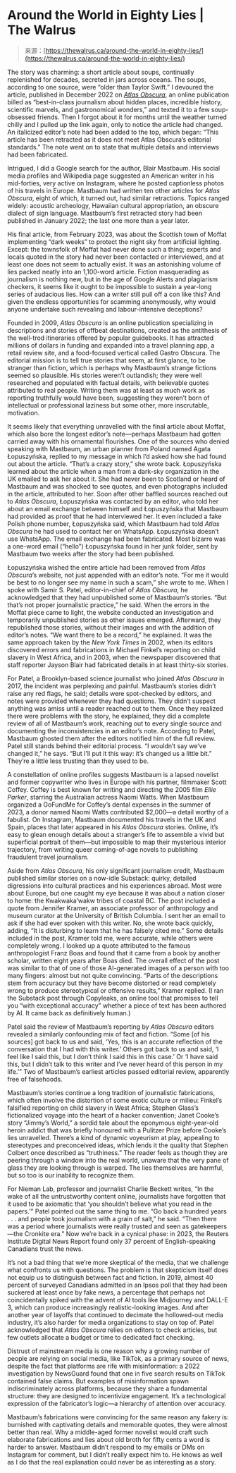 <!--yml
category: 未分类
date: 2024-05-27 15:19:42
-->

# Around the World in Eighty Lies | The Walrus

> 来源：[https://thewalrus.ca/around-the-world-in-eighty-lies/](https://thewalrus.ca/around-the-world-in-eighty-lies/)

The story was charming: a short article about soups, continually replenished for decades, secreted in jars across oceans. The soups, according to one source, were “older than Taylor Swift.” I devoured the article, published in December 2022 on *[Atlas Obscura](https://www.atlasobscura.com/)*, an online publication billed as “best-in-class journalism about hidden places, incredible history, scientific marvels, and gastronomical wonders,” and texted it to a few soup-obsessed friends. Then I forgot about it for months until the weather turned chilly and I pulled up the link again, only to notice the article had changed. An italicized editor’s note had been added to the top, which began: “This article has been retracted as it does not meet Atlas Obscura’s editorial standards.” The note went on to state that multiple details and interviews had been fabricated.

Intrigued, I did a Google search for the author, Blair Mastbaum. His social media profiles and Wikipedia page suggested an American writer in his mid-forties, very active on Instagram, where he posted captionless photos of his travels in Europe. Mastbaum had written ten other articles for *Atlas Obscura*, eight of which, it turned out, had similar retractions. Topics ranged widely: acoustic archeology, Hawaiian cultural appropriation, an obscure dialect of sign language. Mastbaum’s first retracted story had been published in January 2022; the last one more than a year later.

His final article, from February 2023, was about the Scottish town of Moffat implementing “dark weeks” to protect the night sky from artificial lighting. Except: the townsfolk of Moffat had never done such a thing; experts and locals quoted in the story had never been contacted or interviewed, and at least one does not seem to actually exist. It was an astonishing volume of lies packed neatly into an 1,100-word article. Fiction masquerading as journalism is nothing new, but in the age of Google Alerts and plagiarism checkers, it seems like it ought to be impossible to sustain a year-long series of audacious lies. How can a writer still pull off a con like this? And given the endless opportunities for scamming anonymously, why would anyone undertake such revealing and labour-intensive deceptions?

Founded in 2009, *Atlas Obscura* is an online publication specializing in descriptions and stories of offbeat destinations, created as the antithesis of the well-trod itineraries offered by popular guidebooks. It has attracted millions of dollars in funding and expanded into a travel planning app, a retail review site, and a food-focused vertical called Gastro Obscura. The editorial mission is to tell true stories that seem, at first glance, to be stranger than fiction, which is perhaps why Mastbaum’s strange fictions seemed so plausible. His stories weren’t outlandish; they were well researched and populated with factual details, with believable quotes attributed to real people. Writing them was at least as much work as reporting truthfully would have been, suggesting they weren’t born of intellectual or professional laziness but some other, more inscrutable, motivation.

It seems likely that everything unravelled with the final article about Moffat, which also bore the longest editor’s note—perhaps Mastbaum had gotten carried away with his ornamental flourishes. One of the sources who denied speaking with Mastbaum, an urban planner from Poland named Agata Łopuszyńska, replied to my message in which I’d asked how she had found out about the article. “That’s a crazy story,” she wrote back. Łopuszyńska learned about the article when a man from a dark-sky organization in the UK emailed to ask her about it. She had never been to Scotland or heard of Mastbaum and was shocked to see quotes, and even photographs included in the article, attributed to her. Soon after other baffled sources reached out to *Atlas Obscura*, Łopuszyńska was contacted by an editor, who told her about an email exchange between himself and Łopuszyńska that Mastbaum had provided as proof that he had interviewed her. It even included a fake Polish phone number, Łopuszyńska said, which Mastbaum had told *Atlas Obscura* he had used to contact her on WhatsApp. Łopuszyńska doesn’t use WhatsApp. The email exchange had been fabricated. Most bizarre was a one-word email (“hello”) Łopuszyńska found in her junk folder, sent by Mastbaum two weeks after the story had been published.

Łopuszyńska wished the entire article had been removed from *Atlas Obscura*’s website, not just appended with an editor’s note. “For me it would be best to no longer see my name in such a scam,” she wrote to me. When I spoke with Samir S. Patel, editor-in-chief of *Atlas Obscura*, he acknowledged that they had unpublished some of Mastbaum’s stories. “But that’s not proper journalistic practice,” he said. When the errors in the Moffat piece came to light, the website conducted an investigation and temporarily unpublished stories as other issues emerged. Afterward, they republished those stories, without their images and with the addition of editor’s notes. “We want there to be a record,” he explained. It was the same approach taken by the *New York Times* in 2002, when its editors discovered errors and fabrications in Michael Finkel’s reporting on child slavery in West Africa, and in 2003, when the newspaper discovered that staff reporter Jayson Blair had fabricated details in at least thirty-six stories.

For Patel, a Brooklyn-based science journalist who joined *Atlas Obscura* in 2017, the incident was perplexing and painful. Mastbaum’s stories didn’t raise any red flags, he said; details were spot-checked by editors, and notes were provided whenever they had questions. They didn’t suspect anything was amiss until a reader reached out to them. Once they realized there were problems with the story, he explained, they did a complete review of all of Mastbaum’s work, reaching out to every single source and documenting the inconsistencies in an editor’s note. According to Patel, Mastbaum ghosted them after the editors notified him of the full review. Patel still stands behind their editorial process. “I wouldn’t say we’ve changed it,” he says. “But I’ll put it this way: it’s changed us a little bit.” They’re a little less trusting than they used to be.

A constellation of online profiles suggests Mastbaum is a lapsed novelist and former copywriter who lives in Europe with his partner, filmmaker Scott Coffey. Coffey is best known for writing and directing the 2005 film *Ellie Parker*, starring the Australian actress Naomi Watts. When Mastbaum organized a GoFundMe for Coffey’s dental expenses in the summer of 2023, a donor named Naomi Watts contributed $2,000—a detail worthy of a fabulist. On Instagram, Mastbaum documented his travels in the UK and Spain, places that later appeared in his *Atlas Obscura* stories. Online, it’s easy to glean enough details about a stranger’s life to assemble a vivid but superficial portrait of them—but impossible to map their mysterious interior trajectory, from writing queer coming-of-age novels to publishing fraudulent travel journalism.

Aside from *Atlas Obscura*, his only significant journalism credit, Mastbaum published similar stories on a now-idle Substack: quirky, detailed digressions into cultural practices and his experiences abroad. Most were about Europe, but one caught my eye because it was about a nation closer to home: the Kwakwaka’wakw tribes of coastal BC. The post included a quote from Jennifer Kramer, an associate professor of anthropology and museum curator at the University of British Columbia. I sent her an email to ask if she had ever spoken with this writer. No, she wrote back quickly, adding, “It is disturbing to learn that he has falsely cited me.” Some details included in the post, Kramer told me, were accurate, while others were completely wrong. I looked up a quote attributed to the famous anthropologist Franz Boas and found that it came from a book by another scholar, written eight years after Boas died. The overall effect of the post was similar to that of one of those AI-generated images of a person with too many fingers: almost but not quite convincing. “Parts of the descriptions stem from accuracy but they have become distorted or read completely wrong to produce stereotypical or offensive results,” Kramer replied. (I ran the Substack post through Copyleaks, an online tool that promises to tell you “with exceptional accuracy” whether a piece of text has been authored by AI. It came back as definitively human.)

Patel said the review of Mastbaum’s reporting by *Atlas Obscura* editors revealed a similarly confounding mix of fact and fiction. “Some [of his sources] got back to us and said, ‘Yes, this is an accurate reflection of the conversation that I had with this writer.’ Others got back to us and said, ‘I feel like I said this, but I don’t think I said this in this case.’ Or ‘I have said this, but I didn’t talk to this writer and I’ve never heard of this person in my life.’” Two of Mastbaum’s earliest articles passed editorial review, apparently free of falsehoods.

Mastbaum’s stories continue a long tradition of journalistic fabrications, which often involve the distortion of some exotic culture or milieu: Finkel’s falsified reporting on child slavery in West Africa; Stephen Glass’s fictionalized voyage into the heart of a hacker convention; Janet Cooke’s story “Jimmy’s World,” a sordid tale about the eponymous eight-year-old heroin addict that was briefly honoured with a Pulitzer Prize before Cooke’s lies unravelled. There’s a kind of dynamic voyeurism at play, appealing to stereotypes and preconceived ideas, which lends it the quality that Stephen Colbert once described as “truthiness.” The reader feels as though they are peering through a window into the real world, unaware that the very pane of glass they are looking through is warped. The lies themselves are harmful, but so too is our inability to recognize them.

For Nieman Lab, professor and journalist Charlie Beckett writes, “In the wake of all the untrustworthy content online, journalists have forgotten that it used to be axiomatic that ‘you shouldn’t believe what you read in the papers.’” Patel pointed out the same thing to me. “Go back a hundred years . . . and people took journalism with a grain of salt,” he said. “Then there was a period where journalists were really trusted and seen as gatekeepers—the Cronkite era.” Now we’re back in a cynical phase: in 2023, the Reuters Institute Digital News Report found only 37 percent of English-speaking Canadians trust the news.

It’s not a bad thing that we’re more skeptical of the media, that we challenge what confronts us with questions. The problem is that skepticism itself does not equip us to distinguish between fact and fiction. In 2019, almost 40 percent of surveyed Canadians admitted in an Ipsos poll that they had been suckered at least once by fake news, a percentage that perhaps not coincidentally spiked with the advent of AI tools like Midjourney and DALL-E 3, which can produce increasingly realistic-looking images. And after another year of layoffs that continued to decimate the hollowed-out media industry, it’s also harder for media organizations to stay on top of. Patel acknowledged that *Atlas Obscura* relies on editors to check articles, but few outlets allocate a budget or time to dedicated fact checking.

Distrust of mainstream media is one reason why a growing number of people are relying on social media, like TikTok, as a primary source of news, despite the fact that platforms are rife with misinformation: a 2022 investigation by NewsGuard found that one in five search results on TikTok contained false claims. But examples of misinformation spawn indiscriminately across platforms, because they share a fundamental structure: they are designed to incentivize engagement. It’s a technological expression of the fabricator’s logic—a hierarchy of attention over accuracy.

Mastbaum’s fabrications were convincing for the same reason any fakery is: burnished with captivating details and memorable quotes, they were almost better than real. Why a middle-aged former novelist would craft such elaborate fabrications and lies about old broth for fifty cents a word is harder to answer. Mastbaum didn’t respond to my emails or DMs on Instagram for comment, but I didn’t really expect him to. He knows as well as I do that the real explanation could never be as interesting as a story.